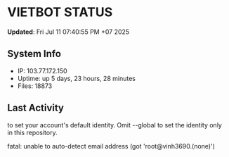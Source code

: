 # VIETBOT STATUS
**Updated**: Fri Jul 11 07:40:55 PM +07 2025

## System Info
- IP: 103.77.172.150
- Uptime: up 5 days, 23 hours, 28 minutes
- Files: 18873

## Last Activity

to set your account's default identity.
Omit --global to set the identity only in this repository.

fatal: unable to auto-detect email address (got 'root@vinh3690.(none)')

